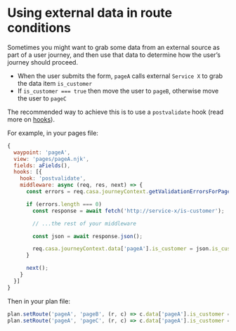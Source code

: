 # Using external data in route conditions

Sometimes you might want to grab some data from an external source as part of a user journey, and then use that data to determine how the user’s journey should proceed.

- When the user submits the form, `pageA` calls external `Service X` to grab the data item `is_customer`
- If `is_customer === true` then move the user to `pageB`, otherwise move the user to `pageC`

The recommended way to achieve this is to use a `postvalidate` hook (read more on [hooks](../hooks.md)).

For example, in your pages file:

```javascript
{
  waypoint: 'pageA',
  view: 'pages/pageA.njk',
  fields: aFields(),
  hooks: [{
    hook: 'postvalidate',
    middleware: async (req, res, next) => {
      const errors = req.casa.journeyContext.getValidationErrorsForPage(req.casa.waypoint);

      if (errors.length === 0)
        const response = await fetch('http://service-x/is-customer');

        // ...the rest of your middleware

        const json = await response.json();

        req.casa.journeyContext.data['pageA'].is_customer = json.is_customer;
      }

      next();
    }
  }]
}
```

Then in your plan file:

```javascript
plan.setRoute('pageA', 'pageB', (r, c) => c.data['pageA'].is_customer === true);
plan.setRoute('pageA', 'pageC', (r, c) => c.data['pageA'].is_customer === false);
```
